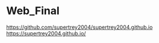 # Web_Final
https://github.com/supertrey2004/supertrey2004.github.io
https://supertrey2004.github.io/

